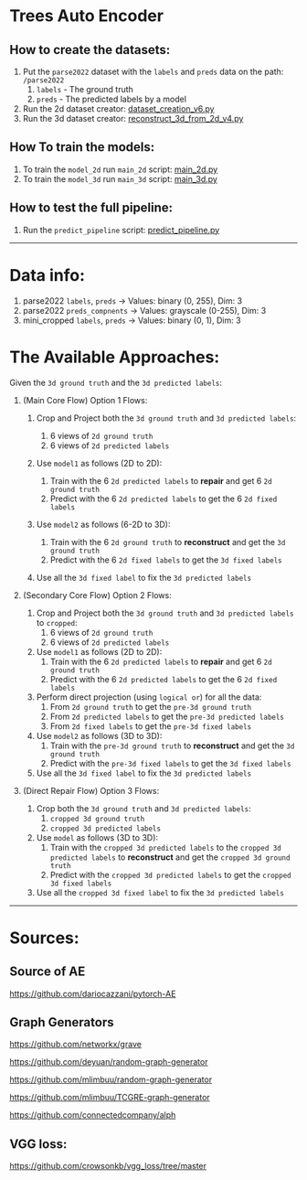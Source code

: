 # Trees Auto Encoder


## How to create the datasets:

1. Put the `parse2022` dataset with the `labels` and `preds` data on the path: `/parse2022`
   1. `labels` - The ground truth
   2. `preds` - The predicted labels by a model
2. Run the 2d dataset creator: [dataset_creation_v6.py](tools/dataset_creation_v6.py) 
3. Run the 3d dataset creator: [reconstruct_3d_from_2d_v4.py](tools/reconstruct_3d_from_2d_v4.py)


## How To train the models:

1. To train the `model_2d` run `main_2d` script: [main_2d.py](main_2d.py)
2. To train the `model_3d` run `main_3d` script: [main_3d.py](main_3d.py)


## How to test the full pipeline:

1. Run the `predict_pipeline` script: [predict_pipeline.py](predict_pipeline.py)

---

# Data info:

1. parse2022 `labels`, `preds` -> Values: binary (0, 255), Dim: 3
2. parse2022 `preds_compnents` -> Values: grayscale (0-255), Dim: 3
3. mini_cropped `labels`, `preds` -> Values: binary (0, 1), Dim: 3


# The Available Approaches:

Given the `3d ground truth` and the `3d predicted labels`:

1. (Main Core Flow) Option 1 Flows: 
   1. Crop and Project both the `3d ground truth` and `3d predicted labels`:
      1. 6 views of `2d ground truth`
      2. 6 views of `2d predicted labels`
   2. Use `model1` as follows (2D to 2D):
      1. Train with the 6 `2d predicted labels` to **repair** and get 6 `2d ground truth`
      2. Predict with the 6 `2d predicted labels` to get the 6 `2d fixed labels`
   3. Use `model2` as follows (6-2D to 3D):
      1. Train with the 6 `2d ground truth` to **reconstruct** and get the `3d ground truth`
      2. Predict with the 6 `2d fixed labels` to get the `3d fixed labels`
      
   4. Use all the `3d fixed label` to fix the `3d predicted labels`

2. (Secondary Core Flow) Option 2 Flows: 
   1. Crop and Project both the `3d ground truth` and `3d predicted labels` to `cropped`:
      1. 6 views of `2d ground truth`
      2. 6 views of `2d predicted labels`
   2. Use `model1` as follows (2D to 2D):
      1. Train with the 6 `2d predicted labels` to **repair** and get 6 `2d ground truth`
      2. Predict with the 6 `2d predicted labels` to get the 6 `2d fixed labels`
   3. Perform direct projection (using `logical or`) for all the data:
      1. From `2d ground truth` to get the `pre-3d ground truth`
      2. From `2d predicted labels` to get the `pre-3d predicted labels`
      3. From `2d fixed labels` to get the `pre-3d fixed labels`
   4. Use `model2` as follows (3D to 3D):
      1. Train with the `pre-3d ground truth` to **reconstruct** and get the `3d ground truth`
      2. Predict with the `pre-3d fixed labels` to get the `3d fixed labels`
   5. Use all the `3d fixed label` to fix the `3d predicted labels`

3. (Direct Repair Flow) Option 3 Flows:
   1. Crop both the `3d ground truth` and `3d predicted labels`:
      1. `cropped 3d ground truth`
      2. `cropped 3d predicted labels`
   2. Use `model` as follows (3D to 3D):
      1. Train with the `cropped 3d predicted labels` to the `cropped 3d predicted labels` to **reconstruct** and get the `cropped 3d ground truth`
      2. Predict with the `cropped 3d predicted labels` to get the `cropped 3d fixed labels`
   3. Use all the `cropped 3d fixed label` to fix the `3d predicted labels`

---

# Sources:


## Source of AE

https://github.com/dariocazzani/pytorch-AE


## Graph Generators

https://github.com/networkx/grave

https://github.com/deyuan/random-graph-generator

https://github.com/mlimbuu/random-graph-generator

https://github.com/mlimbuu/TCGRE-graph-generator

https://github.com/connectedcompany/alph


## VGG loss:

https://github.com/crowsonkb/vgg_loss/tree/master
